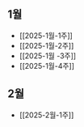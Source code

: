
## 1월

- [[2025-1월-1주]]
- [[2025-1월-2주]]
- [[2025-1월 -3주]]
- [[2025-1월-4주]]


## 2월

- [[2025-2월-1주]]